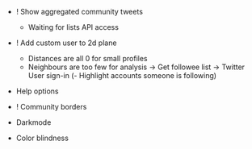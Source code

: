 - ! Show aggregated community tweets
    - Waiting for lists API access

- ! Add custom user to 2d plane
    - Distances are all 0 for small profiles
    - Neighbours are too few for analysis
    -> Get followee list
        -> Twitter User sign-in
(- Highlight accounts someone is following)

- Help options
- ! Community borders 


- Darkmode
- Color blindness